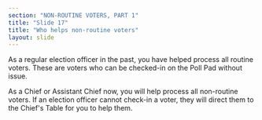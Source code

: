 ```yaml
---
section: "NON-ROUTINE VOTERS, PART 1"
title: "Slide 17"
title: "Who helps non-routine voters"
layout: slide
---
```


As a regular election officer in the past, you have helped process all routine voters. These are voters who can be checked-in on the Poll Pad without issue.

As a Chief or Assistant Chief now, you will help process all non-routine voters. If an election officer cannot check-in a voter, they will direct them to the Chief's Table for you to help them.




